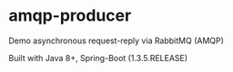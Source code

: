 amqp-producer
=======================
Demo asynchronous request-reply via RabbitMQ (AMQP)

Built with Java 8+, Spring-Boot (1.3.5.RELEASE)